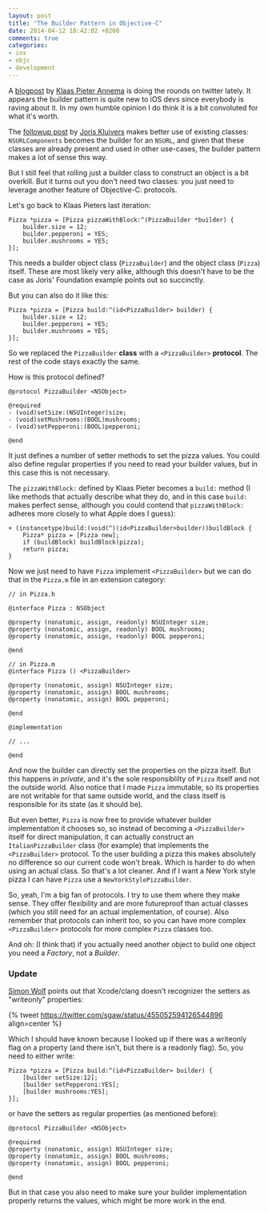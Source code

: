 ```yaml
---
layout: post
title: "The Builder Pattern in Objective-C"
date: 2014-04-12 18:42:02 +0200
comments: true
categories:
- ios
- objc
- development
---
```


A [blogpost](http://www.annema.me/blog/post/2014/4/4/the-builder-pattern-in-objective-c) by [Klaas Pieter Annema](http://twitter.com/klaaspieter) is doing the rounds on twitter lately. It appears the builder pattern is quite new to iOS devs since everybody is raving about it. In my own humble opinion I do think it is a bit convoluted for what it's worth.

The [followup post](http://joris.kluivers.nl/blog/2014/04/08/the-builder-pattern-in-objective-c-foundation/) by [Joris Kluivers](http://twitter.com/kluivers) makes better use of existing classes: `NSURLComponents` becomes the builder for an `NSURL`, and given that these classes are already present and used in other use-cases, the builder pattern makes a lot of sense this way.

But I still feel that rolling just a builder class to construct an object is a bit overkill. But it turns out you don't need two classes: you just need to leverage another feature of Objective-C: protocols.

Let's go back to Klaas Pieters last iteration:

```objc
Pizza *pizza = [Pizza pizzaWithBlock:^(PizzaBuilder *builder) {
    builder.size = 12;
    builder.pepperoni = YES;
    builder.mushrooms = YES;
}];
```

This needs a builder object class (`PizzaBuilder`) and the object class (`Pizza`) itself. These are most likely very alike, although this doesn't have to be the case as Joris' Foundation example points out so succinctly.

But you can also do it like this:

```objc
Pizza *pizza = [Pizza build:^(id<PizzaBuilder> builder) {
    builder.size = 12;
    builder.pepperoni = YES;
    builder.mushrooms = YES;
}];
```

So we replaced the `PizzaBuilder` **class** with a `<PizzaBuilder>` **protocol**. The rest of the code stays exactly the same.

How is this protocol defined?

```objc
@protocol PizzaBuilder <NSObject>

@required
- (void)setSize:(NSUInteger)size;
- (void)setMushrooms:(BOOL)mushrooms;
- (void)setPepperoni:(BOOL)pepperoni;

@end
```

It just defines a number of setter methods to set the pizza values. You could also define regular properties if you need to read your builder values, but in this case this is not necessary.

The `pizzaWithBlock:` defined by Klaas Pieter becomes a `build:` method (I like methods that actually describe what they do, and in this case `build:` makes perfect sense, although you could contend that `pizzaWithBlock:` adheres more closely to what Apple does I guess):

```objc
+ (instancetype)build:(void(^)(id<PizzaBuilder>builder))buildBlock {
    Pizza* pizza = [Pizza new];
    if (buildBlock) buildBlock(pizza);
    return pizza;
}
```

Now we just need to have `Pizza` implement `<PizzaBuilder>` but we can do that in the `Pizza.m` file in an extension category:

```objc
// in Pizza.h

@interface Pizza : NSObject

@property (nonatomic, assign, readonly) NSUInteger size;
@property (nonatomic, assign, readonly) BOOL mushrooms;
@property (nonatomic, assign, readonly) BOOL pepperoni;

@end

// in Pizza.m
@interface Pizza () <PizzaBuilder>

@property (nonatomic, assign) NSUInteger size;
@property (nonatomic, assign) BOOL mushrooms;
@property (nonatomic, assign) BOOL pepperoni;

@end

@implementation

// ...

@end
```

And now the builder can directly set the properties on the pizza itself. But this happens *in private*, and it's the sole responsiblilty of `Pizza` itself and not the outside world. Also notice that I made `Pizza` immutable, so its properties are not writable for that same outside world, and the class itself is responsible for its state (as it should be).

But even better, `Pizza` is now free to provide whatever builder implementation it chooses so, so instead of becoming a `<PizzaBuilder>` itself for direct manipulation, it can actually construct an `ItalianPizzaBuilder` class (for example) that implements the `<PizzaBuilder>` protocol. To the user building a pizza this makes absolutely no difference so our current code won't break. Which is harder to do when using an actual class. So that's a lot cleaner. And if I want a New York style pizza I can have `Pizza` use a `NewYorkStylePizzaBuilder`.

So, yeah, I'm a big fan of protocols. I try to use them where they make sense. They offer flexibility and are more futureproof than actual classes (which you still need for an actual implementation, of course). Also remember that protocols can inherit too, so you can have more complex `<PizzaBuilder>` protocols for more complex `Pizza` classes too.

And oh: (I think that) if you actually need another object to build one object you need a *Factory*, not a *Builder*.

### Update

[Simon Wolf](http://twitter.com/sgaw) points out that Xcode/clang doesn't recognizer the setters as "writeonly" properties:

{% tweet https://twitter.com/sgaw/status/455052594126544896 align=center %}

Which I should have known because I looked up if there was a writeonly flag on a property (and there isn't, but there is a readonly flag).
So, you need to either write:

```objc
Pizza *pizza = [Pizza build:^(id<PizzaBuilder> builder) {
    [builder setSize:12];
    [builder setPepperoni:YES];
    [builder mushrooms:YES];
}];
```

or have the setters as regular properties (as mentioned before):

```objc
@protocol PizzaBuilder <NSObject>

@required
@property (nonatomic, assign) NSUInteger size;
@property (nonatomic, assign) BOOL mushrooms;
@property (nonatomic, assign) BOOL pepperoni;

@end
```

But in that case you also need to make sure your builder implementation properly returns the values, which might be more work in the end.
